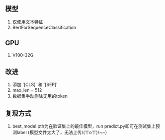 ## 模型
1. 仅使用文本特征
2. BertForSequenceClassification

## GPU
1. V100-32G

## 改进
1. 添加 '[CLS]' 和 '[SEP]'
2. max_len = 512
3. 数据集手动删除无用的token

## 复现方式
1. best_model.pth为在验证集上的最佳模型，run predict.py即可在测试集上预测label (模型文件太大了，无法上传/(ㄒoㄒ)/~~）
